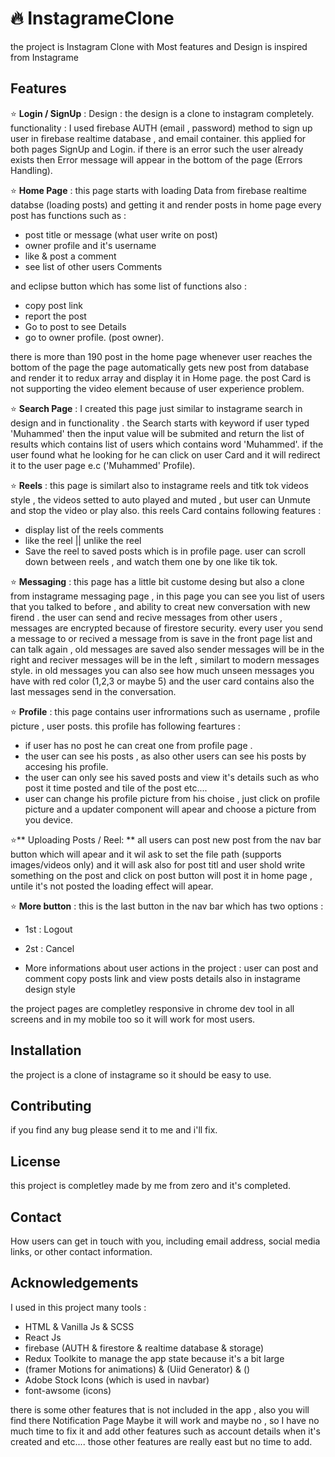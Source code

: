 #  :fire: InstagrameClone

the project is Instagram Clone with Most features and Design is inspired from Instagrame

## Features

:star: **Login / SignUp** : 
Design : the design is a clone to instagram completely.
functionality : I used firebase AUTH (email , password) method to sign up user in firebase realtime database , and email container.
this applied for both pages SignUp and Login.
if there is an error such the user already exists then Error message will appear in the bottom of the page (Errors Handling).



:star: **Home Page** :  this page starts with loading Data from firebase realtime databse (loading posts) and getting it and render posts in home page 
every post has functions such as : 
- post title or message (what user write on post)
- owner  profile and it's username
- like & post a comment
- see list of other users Comments

and eclipse button which has some list of functions also  : 
- copy post link
- report the post
- Go to post to see Details
- go to owner profile. (post owner).

there is more than 190 post in the home page whenever user reaches the bottom of the page the page automatically gets new post from database and render it to redux array and display it in Home page.
the post Card is not supporting the video element because of user experience problem.

:star: **Search Page** : I created this page just similar to instagrame search in design and in functionality .
the Search starts with keyword if user typed 'Muhammed' then the input value will be submited and return the list of results which contains list of users which contains word 'Muhammed'.
if the user found what he looking for he can click on user Card and it will redirect it to the user page e.c ('Muhammed' Profile).

 :star: **Reels** : this page is similart also to instagrame reels and titk tok videos style , the videos setted to auto played and muted , but user can Unmute and stop the video or play also.
 this reels Card contains following features : 
 - display list of the reels comments 
 - like the reel || unlike the reel
 - Save the reel to saved posts which is in profile page.
user can scroll down between reels , and watch them one by one like tik tok.
 
:star: **Messaging** : this page has a little bit custome desing but also a clone from instagrame messaging page  , in this page you can see you list of users that you talked to before , and ability to creat new conversation with new firend .
the user can send and recive messages from other users , messages are encrypted because of firestore security.
every user you send a message to or recived a message from is save in the front page list and can talk again , old messages are saved also sender messages will be in the right and reciver messages will be in the left , similart to modern messages style.
in old messages you can also see how much unseen messages you have with red color (1,2,3 or maybe 5)
and the user card contains also the last messages send in the conversation.


:star: **Profile** : this page contains user infrormations such as username , profile picture , user posts.
this profile has following feartures  : 
- if user has no post he can creat one from profile page .
- the user can see his posts , as also other users can see his posts by accesing his profile.
- the user can only see his saved posts and view it's details such as who post it time posted and tile of the post etc....
- user can change his profile picture from his choise , just click on profile picture and a updater component will apear and choose a picture from you device.

:star:** Uploading Posts / Reel: ** all users can post new post from the nav bar button which will apear and it wil ask to set the file path (supports images/videos only) and it will ask also for post titl and user shold write something on the post and click on post button will post it in home page ,
untile it's not posted the loading effect will apear.

:star: **More button** :  this is the last button in the nav bar which has two options : 
- 1st : Logout
- 2st : Cancel

- More informations about user actions in the project : 
user can post and comment copy posts link and view posts details also in instagrame design style


the project pages are completley responsive in chrome dev tool in all screens and in my mobile too so it will work for most users.


## Installation

the project is a clone of instagrame so it should be easy to use.


## Contributing

if you find any bug please send it to me and i'll fix.

## License
this project is completley made by me from zero and it's completed.


## Contact

How users can get in touch with you, including email address, social media links, or other contact information.

## Acknowledgements

I used in this project many tools :

- HTML  & Vanilla Js & SCSS
- React Js 
- firebase (AUTH & firestore & realtime database & storage)
- Redux Toolkite to manage the app state because it's a bit large
- (framer Motions for animations) & (Uiid Generator) & ()
- Adobe Stock Icons (which is used in navbar)
- font-awsome (icons)

there is some other features that is not included in the app , also you will find there Notification Page Maybe it will work and maybe no , so I have no much time to fix it and add other features such as account details when it's created and etc....
those other features are really east but no time to add.
